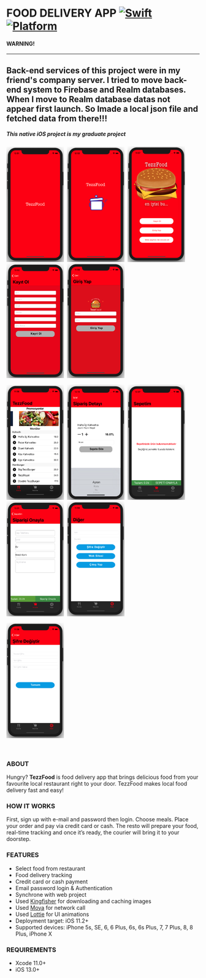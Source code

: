 # FOOD DELIVERY APP [![Swift](https://img.shields.io/badge/Swift-5.1-orange.svg)]() [![Platform](https://img.shields.io/badge/platform-iOS13.2-lightgrey.svg)]()

#### WARNING!
---
Back-end services of this project were in my friend's company server. I tried to move back-end system to Firebase and Realm databases. When I move to Realm database datas not appear first launch. So Imade a local json file and fetched data from there!!!
---

<h5>This native iOS project is my graduate project</h5>

<p float="left">
  <img src="ScreenImages/LaunchScreen.png" width="150" height= "300"/>&nbsp; 
  <img src="ScreenImages/SplashScreen.png" width="150" height= "300"/>&nbsp;
  <img src="ScreenImages/FirstScreen.png" width="150" />&nbsp;
  <img src="ScreenImages/SignupScreen.png" width="150" />&nbsp;
  <img src="ScreenImages/LoginScreen.png" width="150" />&nbsp;
  </br>  
</p>
<p float = "left">
  <img src="ScreenImages/MainScreen.png" width="150" />&nbsp;
  <img src="ScreenImages/DetailOrderScreen.png" width="150" />&nbsp;
   <img src="ScreenImages/MyCartScreen.png" width="150" />&nbsp;
  <img src="ScreenImages/ApproveOrderScreen.png" width="150" />&nbsp;
  <img src="ScreenImages/OtherScreen.png" width="150" />&nbsp;
  </br>
  </p>
  
  <p float = "left">
  <img src="ScreenImages/ChangePasswordScreen.png" width="150" />&nbsp;
  </p><br>

### ABOUT
Hungry? <b>TezzFood</b> is food delivery app that brings delicious food from your favourite local restaurant right to your door.  TezzFood makes local food delivery fast and easy! 

### HOW IT WORKS

First, sign up with e-mail and password then login.
Choose meals.
Place your order and pay via credit card or cash.
The resto will prepare your food, real-time tracking and once it’s ready, the courier will bring it to your doorstep.

### FEATURES
<ul>
<li>Select food from restaurant</li>
<li>Food delivery tracking</li>
<li>Credit card or cash payment</li>
<li>Email password login & Authentication</li>
<li>Synchrone with web project</li>
<li>Used <a href="https://github.com/onevcat/Kingfisher">Kingfisher</a> for downloading and caching images
<li>Used <a href="https://github.com/Moya/Moya">Moya</a> for network call
<li>Used <a href="https://github.com/airbnb/lottie-ios">Lottie</a> for UI animations
<li>Deployment target: iOS 11.2+</li>
<li>Supported devices: iPhone 5s, SE, 6, 6 Plus, 6s, 6s Plus, 7, 7 Plus, 8, 8 Plus, iPhone X </li>
</ul>

### REQUIREMENTS
<ul><li>Xcode 11.0+</li>
<li>iOS 13.0+</li>
</ul>
